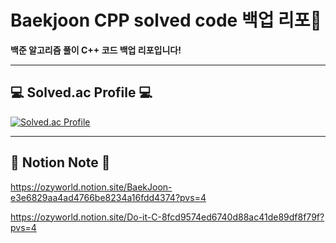 # Baekjoon CPP solved code 백업 리포💾

<b> 백준 알고리즘 풀이 C++ 코드 백업 리포입니다!</b>

<hr/>

## 💻 Solved.ac Profile 💻

[![Solved.ac Profile](http://mazassumnida.wtf/api/generate_badge?boj=ogy1004)](https://solved.ac/ogy1004/)

<hr/>

## 📒 Notion Note 📒

https://ozyworld.notion.site/BaekJoon-e3e6829aa4ad4766be8234a16fdd4374?pvs=4

https://ozyworld.notion.site/Do-it-C-8fcd9574ed6740d88ac41de89df8f79f?pvs=4
